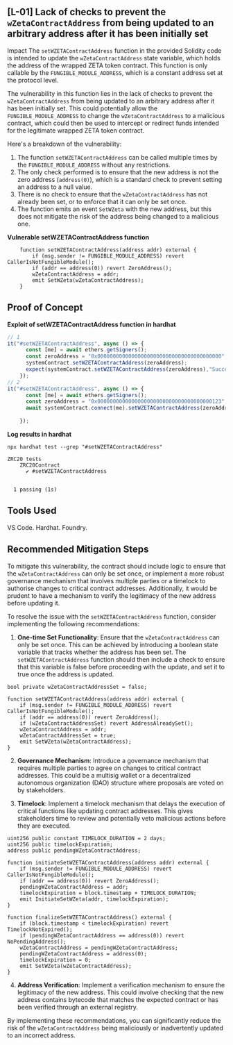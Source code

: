 ## [L-01] Lack of checks to prevent the `wZetaContractAddress` from being updated to an arbitrary address after it has been initially set
Impact
The `setWZETAContractAddress` function in the provided Solidity code is intended to update the `wZetaContractAddress` state variable, which holds the address of the wrapped ZETA token contract. This function is only callable by the `FUNGIBLE_MODULE_ADDRESS`, which is a constant address set at the protocol level.

The vulnerability in this function lies in the lack of checks to prevent the `wZetaContractAddress` from being updated to an arbitrary address after it has been initially set. This could potentially allow the `FUNGIBLE_MODULE_ADDRESS` to change the `wZetaContractAddress` to a malicious contract, which could then be used to intercept or redirect funds intended for the legitimate wrapped ZETA token contract.

Here's a breakdown of the vulnerability:

1. The function `setWZETAContractAddress` can be called multiple times by the `FUNGIBLE_MODULE_ADDRESS` without any restrictions.
2. The only check performed is to ensure that the new address is not the zero address (`address(0)`), which is a standard check to prevent setting an address to a null value.
3. There is no check to ensure that the `wZetaContractAddress` has not already been set, or to enforce that it can only be set once.
4. The function emits an event `SetWZeta` with the new address, but this does not mitigate the risk of the address being changed to a malicious one.

**Vulnerable setWZETAContractAddress function**
```sol
    function setWZETAContractAddress(address addr) external {
        if (msg.sender != FUNGIBLE_MODULE_ADDRESS) revert CallerIsNotFungibleModule();
        if (addr == address(0)) revert ZeroAddress();
        wZetaContractAddress = addr;
        emit SetWZeta(wZetaContractAddress);
    }
```

## Proof of Concept

**Exploit of setWZETAContractAddress function in hardhat**
```ts
// 1
it("#setWZETAContractAddress", async () => {
      const [me] = await ethers.getSigners();
      const zeroAddress = "0x0000000000000000000000000000000000000000";
      systemContract.setWZETAContractAddress(zeroAddress);
      expect(systemContract.setWZETAContractAddress(zeroAddress),"Successful");
    });
// 2
it("#setWZETAContractAddress", async () => {
      const [me] = await ethers.getSigners();
      const zeroAddress = "0x0000000000000000000000000000000000000123";
      await systemContract.connect(me).setWZETAContractAddress(zeroAddress);
      
    });
```

**Log results in hardhat**
```log
npx hardhat test --grep "#setWZETAContractAddress"

ZRC20 tests
    ZRC20Contract
      ✔ #setWZETAContractAddress


  1 passing (1s)
```
## Tools Used
VS Code.  Hardhat.  Foundry.
## Recommended Mitigation Steps
To mitigate this vulnerability, the contract should include logic to ensure that the `wZetaContractAddress` can only be set once, or implement a more robust governance mechanism that involves multiple parties or a timelock to authorise changes to critical contract addresses. Additionally, it would be prudent to have a mechanism to verify the legitimacy of the new address before updating it.

To resolve the issue with the `setWZETAContractAddress` function, consider implementing the following recommendations:

1. **One-time Set Functionality**: Ensure that the `wZetaContractAddress` can only be set once. This can be achieved by introducing a boolean state variable that tracks whether the address has been set. The `setWZETAContractAddress` function should then include a check to ensure that this variable is false before proceeding with the update, and set it to true once the address is updated.

```solidity
bool private wZetaContractAddressSet = false;

function setWZETAContractAddress(address addr) external {
    if (msg.sender != FUNGIBLE_MODULE_ADDRESS) revert CallerIsNotFungibleModule();
    if (addr == address(0)) revert ZeroAddress();
    if (wZetaContractAddressSet) revert AddressAlreadySet();
    wZetaContractAddress = addr;
    wZetaContractAddressSet = true;
    emit SetWZeta(wZetaContractAddress);
}
```

2. **Governance Mechanism**: Introduce a governance mechanism that requires multiple parties to agree on changes to critical contract addresses. This could be a multisig wallet or a decentralized autonomous organization (DAO) structure where proposals are voted on by stakeholders.

3. **Timelock**: Implement a timelock mechanism that delays the execution of critical functions like updating contract addresses. This gives stakeholders time to review and potentially veto malicious actions before they are executed.

```solidity
uint256 public constant TIMELOCK_DURATION = 2 days;
uint256 public timelockExpiration;
address public pendingWZetaContractAddress;

function initiateSetWZETAContractAddress(address addr) external {
    if (msg.sender != FUNGIBLE_MODULE_ADDRESS) revert CallerIsNotFungibleModule();
    if (addr == address(0)) revert ZeroAddress();
    pendingWZetaContractAddress = addr;
    timelockExpiration = block.timestamp + TIMELOCK_DURATION;
    emit InitiateSetWZeta(addr, timelockExpiration);
}

function finalizeSetWZETAContractAddress() external {
    if (block.timestamp < timelockExpiration) revert TimelockNotExpired();
    if (pendingWZetaContractAddress == address(0)) revert NoPendingAddress();
    wZetaContractAddress = pendingWZetaContractAddress;
    pendingWZetaContractAddress = address(0);
    timelockExpiration = 0;
    emit SetWZeta(wZetaContractAddress);
}
```

4. **Address Verification**: Implement a verification mechanism to ensure the legitimacy of the new address. This could involve checking that the new address contains bytecode that matches the expected contract or has been verified through an external registry.

By implementing these recommendations, you can significantly reduce the risk of the `wZetaContractAddress` being maliciously or inadvertently updated to an incorrect address.